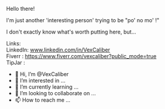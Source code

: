 
 Hello there!
 
  I'm just another 'interesting person' trying to be "po' no mo' !"
  
  I don't exactly know what's worth putting here, but...
  
  Links: <br>
  LinkedIn: www.linkedin.com/in/VexCaliber <br>
  Fiverr  : https://www.fiverr.com/vexcaliber?public_mode=true <br>
  TipJar  :
  
  
  
  


- 👋 Hi, I’m @VexCaliber
- 👀 I’m interested in ...
- 🌱 I’m currently learning ...
- 💞️ I’m looking to collaborate on ...
- 📫 How to reach me ...

<!---
VexCaliber/VexCaliber is a ✨ special ✨ repository because its `README.md` (this file) appears on your GitHub profile.
You can click the Preview link to take a look at your changes.
--->
